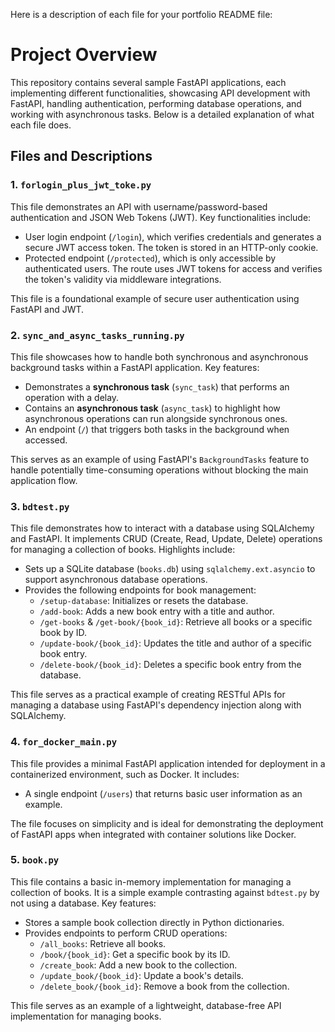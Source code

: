 Here is a description of each file for your portfolio README file:
# Project Overview
This repository contains several sample FastAPI applications, each implementing different functionalities, showcasing API development with FastAPI, handling authentication, performing database operations, and working with asynchronous tasks. Below is a detailed explanation of what each file does.
## Files and Descriptions
### 1. `forlogin_plus_jwt_toke.py` 
This file demonstrates an API with username/password-based authentication and JSON Web Tokens (JWT). Key functionalities include:
- User login endpoint (`/login`), which verifies credentials and generates a secure JWT access token. The token is stored in an HTTP-only cookie.
- Protected endpoint (`/protected`), which is only accessible by authenticated users. The route uses JWT tokens for access and verifies the token's validity via middleware integrations.

This file is a foundational example of secure user authentication using FastAPI and JWT.
### 2. `sync_and_async_tasks_running.py` 
This file showcases how to handle both synchronous and asynchronous background tasks within a FastAPI application. Key features:
- Demonstrates a **synchronous task** (`sync_task`) that performs an operation with a delay.
- Contains an **asynchronous task** (`async_task`) to highlight how asynchronous operations can run alongside synchronous ones.
- An endpoint (`/`) that triggers both tasks in the background when accessed.

This serves as an example of using FastAPI's `BackgroundTasks` feature to handle potentially time-consuming operations without blocking the main application flow.
### 3. `bdtest.py` 
This file demonstrates how to interact with a database using SQLAlchemy and FastAPI. It implements CRUD (Create, Read, Update, Delete) operations for managing a collection of books. Highlights include:
- Sets up a SQLite database (`books.db`) using `sqlalchemy.ext.asyncio` to support asynchronous database operations.
- Provides the following endpoints for book management:
    - `/setup-database`: Initializes or resets the database.
    - `/add-book`: Adds a new book entry with a title and author.
    - `/get-books` & `/get-book/{book_id}`: Retrieve all books or a specific book by ID.
    - `/update-book/{book_id}`: Updates the title and author of a specific book entry.
    - `/delete-book/{book_id}`: Deletes a specific book entry from the database.

This file serves as a practical example of creating RESTful APIs for managing a database using FastAPI's dependency injection along with SQLAlchemy.
### 4. `for_docker_main.py` 
This file provides a minimal FastAPI application intended for deployment in a containerized environment, such as Docker. It includes:
- A single endpoint (`/users`) that returns basic user information as an example.

The file focuses on simplicity and is ideal for demonstrating the deployment of FastAPI apps when integrated with container solutions like Docker.
### 5. `book.py` 
This file contains a basic in-memory implementation for managing a collection of books. It is a simple example contrasting against `bdtest.py` by not using a database. Key features:
- Stores a sample book collection directly in Python dictionaries.
- Provides endpoints to perform CRUD operations:
    - `/all_books`: Retrieve all books.
    - `/book/{book_id}`: Get a specific book by its ID.
    - `/create_book`: Add a new book to the collection.
    - `/update_book/{book_id}`: Update a book's details.
    - `/delete_book/{book_id}`: Remove a book from the collection.

This file serves as an example of a lightweight, database-free API implementation for managing books.
